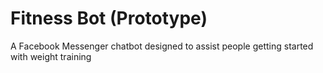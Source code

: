 # Fitness Bot (Prototype)
A Facebook Messenger chatbot designed to assist people getting started with weight training
